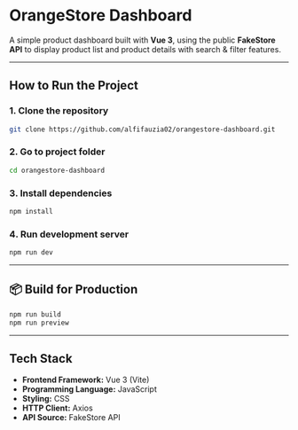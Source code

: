 # OrangeStore Dashboard

A simple product dashboard built with **Vue 3**, using the
public **FakeStore API** to display product list and product details
with search & filter features.

------------------------------------------------------------------------

## How to Run the Project

### 1. Clone the repository

``` bash
git clone https://github.com/alfifauzia02/orangestore-dashboard.git
```

### 2. Go to project folder

``` bash
cd orangestore-dashboard
```

### 3️. Install dependencies

``` bash
npm install
```

### 4️. Run development server

``` bash
npm run dev
```

------------------------------------------------------------------------

## 📦 Build for Production

``` bash
npm run build
npm run preview
```

------------------------------------------------------------------------

## Tech Stack

- **Frontend Framework:** Vue 3 (Vite)
- **Programming Language:** JavaScript
- **Styling:** CSS
- **HTTP Client:** Axios
- **API Source:** FakeStore API
